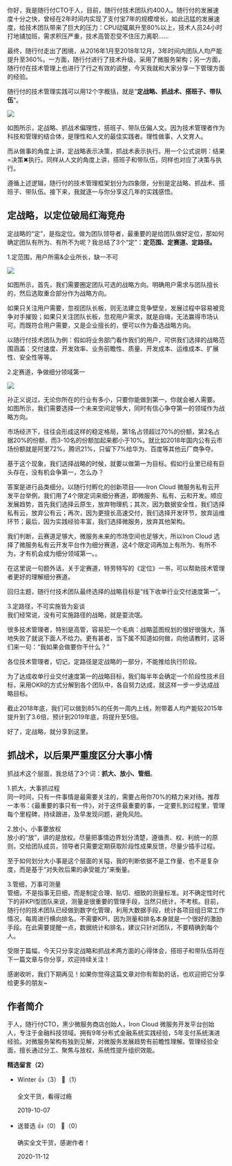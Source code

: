 你好，我是随行付CTO于人，目前，随行付技术团队约400人。随行付的发展速度十分之快，曾经在2年时间内实现了支付宝7年的规模增长，如此迅猛的发展速度，给技术团队带来了巨大的压力：CPU动辄飙升至80%以上，技术人员24小时打地铺加班，需求积压严重，技术高管忍受不住压力离职……

最终，随行付走出了困境，从2016年1月至2018年12月，3年时间内团队人均产能提升至360%。一方面，随行付进行了技术升级，采用了微服务架构；另一方面，随行付在技术管理上也进行了行之有效的调整，今天我就和大家分享一下管理方面的经验。

随行付的技术管理实践可以用12个字概括，就是“**定战略、抓战术、搭班子、带队伍**”。

![](https://static001.geekbang.org/resource/image/97/59/9780a59faf27910694f299b94f96fe59.jpg?wh=736%2A520)

如图所示，定战略、抓战术偏理性，搭班子、带队伍偏人文。因为技术管理者作为科技和管理的结合体，是理性和人文的最佳实践者。理性做事，人文育人。

而从做事的角度上讲，定战略表示决策，抓战术表示执行。用一个公式说明：结果=决策✖执行。同样从人文的角度上讲，搭班子和带队伍，同样也对应了决策与执行。

遵循上述逻辑，随行付的技术管理框架划分为四象限，分别是定战略、抓战术、搭班子、带队伍。接下来，我就逐一与你分享这几年的实践感悟。

## 定战略，以定位破局红海竞舟

定战略的“定”，是指定位。做为团队领导者，最重要的是给团队做好定位，那如何确定团队有所为、有所不为呢？我总结了3个“定”：**定范围、定赛道、定路径。**

1.定范围，用户所需&amp;企业所长，缺一不可

![](https://static001.geekbang.org/resource/image/e1/69/e1da4847d7a060898af0dd3ae243b269.png?wh=858%2A557)

如图所示，首先，我们需要圈定团队可选的战略方向。明确用户需求与团队擅长的，然后选取重合部分作为战略方向。

如果只关注用户需要，忽视团队长板，则无法建立竞争壁垒，发展过程中容易被竞争对手摧毁；如果只关注团队长板，忽视用户需求，就是自嗨，无法赢得市场认可。而既符合用户需要，又是企业擅长的，便可以作为备选战略方向。

以随行付技术团队为例：假如将业务部门看作我们的用户，可供我们选择的战略范围涵盖：交付速度、开发效率、业务前瞻性、质量、开发成本、运维成本、扩展性、安全性等等。

2.定赛道，争做细分领域第一

![](https://static001.geekbang.org/resource/image/db/b5/db8186969c74a53049309cf062d0cfb5.png?wh=858%2A511)

孙正义说过，无论你所在的行业有多小，只要你能做到第一，你就会被人需要。  
如图所示，我们需要选择一个未来空间足够大，同时有信心争夺第一的领域作为战略方向。

市场经济下，往往会形成这样的稳定格局，第1名占领超过70%的份额，第2名占据20%的份额，而3-10名的份额加起来都小于10%。就比如2018年国内公有云市场份额就是阿里72%，腾讯21%，只留下7%给华为、百度等其他云厂商争夺。

基于这个现象，我们选择战略的时候，就要以做第一为目标。假如行业里已经有巨头存在，没有机会争第一，怎么办？

答案是进行品类细分。以随行付孵化的创新项目——Iron Cloud 微服务私有云开发平台举例，我们用了4个限定词来细分赛道，即微服务、私有、云和开发。顺应发展趋势，首先我们选择云原生，放弃物理机；其次，因为数据安全性，我们选择私有云，放弃公有云；再次，因为更擅长高速交付，我们选择开发环节，放弃运维环节；最后，因为实践经验丰富，我们选择微服务，放弃其他架构。

我们判断，云赛道足够大，微服务未来的市场空间也足够大，所以Iron Cloud 选择了微服务私有云开发平台作为细分赛道，这4个限定词再加上有所为、有所不为，才有机会成为细分领域第一。。

在这里说一句题外话，关于定赛道，特劳特写的《定位》一书，可以帮助技术管理者更好的理解细分赛道。

回归主题，随行付技术团队最终选择的战略目标是“线下收单行业交付速度第一”。

3.定路径，不可实施皆为妄谈  
我们经常说，没有可实施路径的战略，就是耍流氓。

很多技术管理者，特别是高管，容易犯一个毛病：战略蓝图规划的很好很强大，落地失败了就说下面人不给力。更有甚者，当下属不知道如何做，向他请教时，这哥们来一句：“我如果会做要你干什么？”

各位技术管理者，切记，定路径是定战略的一部分，不能推给执行阶段。

为了达成收单行业交付速度第一的战略目标，我们每半年会确定一个阶段性技术目标，采用OKR的方式分解到各个团队中，各自努力达成，就这样一步一步达成战略目标。

截止2018年底，我们可以做到85%的任务一周内上线，附带着人均产能较2015年提升到了3.6倍，预计到2019年底，将提升至5倍。

好了，定战略，就分享到这里。

## 抓战术，以后果严重度区分大事小情

抓战术这个层面，我总结了3个词：**抓大、放小、管细**。

1.抓大，大事抓过程  
同一时间，只有一件事情是最需要关注的，需要占用你70%的精力来对待。推荐一本书：《最重要的事只有一件》，对于这件最重要的事，一定要扎到过程里，管理每个里程碑，持续跟进，及早发现问题，避免风险。

2.放小，小事要放权  
放小的“放”，讲的是放权。尽量把事情边界划分清楚，遵循责、权、利统一的原则，交给团队成员，领导者只需要定期获取阶段性成果反馈，尽量少插手过程。

至于如何划分大小事是这个层面的关隘，我的判断依据不是工作量、也不是复杂度，而是基于“对失败后果的承受能力”来衡量。

3.管细，万事可测量  
管细，不是指事无巨细，而是制定合理、贴切、细致的测量标准。对不确定性时代下的非KPI型团队来说，测量是很重要的管理手段，当然只统计，不考核。目前，随行付的技术团队已经做到数字化管理，利用大数据手段，统计各项目组日常工作情况，每周进行横向排名。不需要KPI，因为测量和排名本身就是一个很好的激励手段。在此需要提醒一点，数据统计和排名，建议只针对团队，不要精确到每个人。

受限于篇幅，今天只分享定战略和抓战术两方面的心得体会，搭班子和带队伍将在下一篇文章与你分享，欢迎持续关注！

感谢收听，我们下期再见！如果你觉得这篇文章对你有帮助的话，也欢迎把它分享给更多的朋友~

## 作者简介

于人，随行付CTO，黑少微服务商店创始人，Iron Cloud 微服务开发平台创始人，专注于金融科技领域。拥有9年分布式金融系统实践经验，5年支付系统演进经验。对微服务架构有独到见解，对微服务发展趋势有前瞻性理解。管理经验全面，擅长通过分工、聚焦与放权，系统性提升组织效能。
<div><strong>精选留言（2）</strong></div><ul>
<li><span>Winter</span> 👍（3） 💬（1）<p>全文干货，看得过瘾</p>2019-10-07</li><br/><li><span>送普选</span> 👍（0） 💬（0）<p>确实全文干货，感谢作者！</p>2020-11-12</li><br/>
</ul>